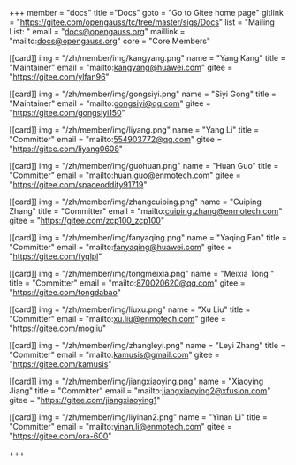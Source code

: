 +++
member = "docs"
title ="Docs"
goto = "Go to Gitee home page"
gitlink = "https://gitee.com/opengauss/tc/tree/master/sigs/Docs"
list = "Mailing List: "
email = "docs@opengauss.org"
maillink = "mailto:docs@opengauss.org"
core = "Core Members"


[[card]]
img = "/zh/member/img/kangyang.png"
name = "Yang Kang"
title = "Maintainer"
email = "mailto:kangyang@huawei.com"
gitee = "https://gitee.com/ylfan96"

[[card]]
img = "/zh/member/img/gongsiyi.png"
name = "Siyi Gong"
title = "Maintainer"
email = "mailto:gongsiyi@qq.com"
gitee = "https://gitee.com/gongsiyi150"

[[card]]
img = "/zh/member/img/liyang.png"
name = "Yang Li"
title = "Committer"
email = "mailto:554903772@qq.com"
gitee = "https://gitee.com/liyang0608"
 
[[card]]
img = "/zh/member/img/guohuan.png"
name = "Huan Guo"
title = "Committer"
email = "mailto:huan.guo@enmotech.com"
gitee = "https://gitee.com/spaceoddity91719"

[[card]]
img = "/zh/member/img/zhangcuiping.png"
name = "Cuiping Zhang"
title = "Committer"
email = "mailto:cuiping.zhang@enmotech.com"
gitee = "https://gitee.com/zcp100_zcp100"




[[card]]
img = "/zh/member/img/fanyaqing.png"
name = "Yaqing Fan"
title = "Committer"
email = "mailto:fanyaqing@huawei.com"
gitee = "https://gitee.com/fyqlpl"

[[card]]
img = "/zh/member/img/tongmeixia.png"
name = "Meixia Tong "
title = "Committer"
email = "mailto:870020620@qq.com"
gitee = "https://gitee.com/tongdabao" 
 
[[card]]
img = "/zh/member/img/liuxu.png"
name = "Xu Liu"
title = "Committer"
email = "mailto:xu.liu@enmotech.com"
gitee = "https://gitee.com/mogliu"

[[card]]
img = "/zh/member/img/zhangleyi.png"
name = "Leyi Zhang"
title = "Committer"
email = "mailto:kamusis@gmail.com"
gitee = "https://gitee.com/kamusis"


[[card]]
img = "/zh/member/img/jiangxiaoying.png"
name = "Xiaoying Jiang"
title = "Committer"
email = "mailto:jiangxiaoying2@xfusion.com"
gitee = "https://gitee.com/jiangxiaoying1"

[[card]]
img = "/zh/member/img/liyinan2.png"
name = "Yinan Li"
title = "Committer"
email = "mailto:yinan.li@enmotech.com"
gitee = "https://gitee.com/ora-600"

+++